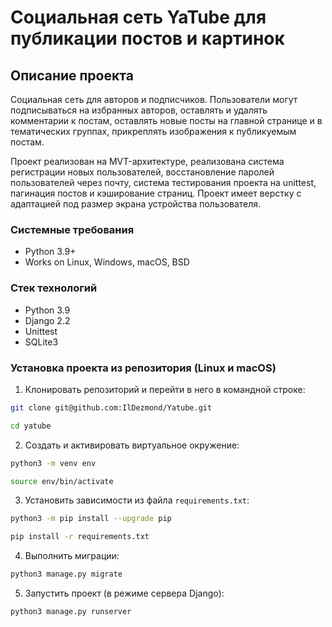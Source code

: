# Социальная сеть YaTube для публикации постов и картинок


## Описание проекта

Социальная сеть для авторов и подписчиков. Пользователи могут 
подписываться на избранных авторов, оставлять и удалять комментарии к 
постам, оставлять новые посты на главной странице и в тематических группах, 
прикреплять изображения к публикуемым постам. 

Проект реализован на MVT-архитектуре, реализована система регистрации 
новых пользователей, восстановление паролей пользователей через почту, 
система тестирования проекта на unittest, пагинация постов и кэширование 
страниц. Проект имеет верстку с адаптацией под размер экрана устройства 
пользователя.

### Системные требования

* Python 3.9+
* Works on Linux, Windows, macOS, BSD

### Стек технологий

* Python 3.9
* Django 2.2 
* Unittest
* SQLite3

### Установка проекта из репозитория (Linux и macOS)


1. Клонировать репозиторий и перейти в него в командной строке:
```bash
git clone git@github.com:IlDezmond/Yatube.git

cd yatube
```
2. Cоздать и активировать виртуальное окружение:
```bash
python3 -m venv env

source env/bin/activate
```
3. Установить зависимости из файла ```requirements.txt```:
```bash
python3 -m pip install --upgrade pip

pip install -r requirements.txt
```
4. Выполнить миграции:
```bash
python3 manage.py migrate
```
5. Запустить проект (в режиме сервера Django):
```bash
python3 manage.py runserver
```
